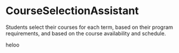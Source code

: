 CourseSelectionAssistant
========================

Students select their courses for each term, based on their program requirements, and based on the course availability and schedule.

heloo
